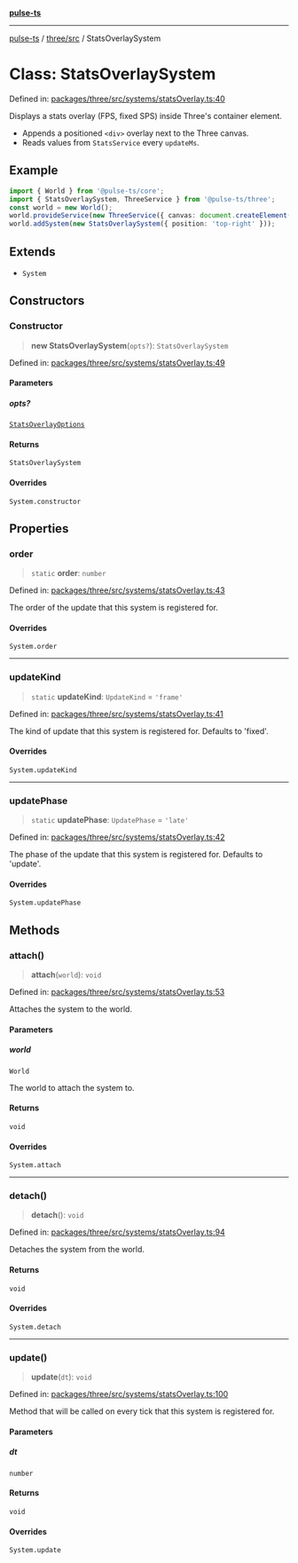 [**pulse-ts**](../../../README.md)

***

[pulse-ts](../../../README.md) / [three/src](../README.md) / StatsOverlaySystem

# Class: StatsOverlaySystem

Defined in: [packages/three/src/systems/statsOverlay.ts:40](https://github.com/jlehett/pulse-ts/blob/a2a18767041a6b69ca4c5f6131d2de266097750e/packages/three/src/systems/statsOverlay.ts#L40)

Displays a stats overlay (FPS, fixed SPS) inside Three's container element.

- Appends a positioned `<div>` overlay next to the Three canvas.
- Reads values from `StatsService` every `updateMs`.

## Example

```ts
import { World } from '@pulse-ts/core';
import { StatsOverlaySystem, ThreeService } from '@pulse-ts/three';
const world = new World();
world.provideService(new ThreeService({ canvas: document.createElement('canvas') }));
world.addSystem(new StatsOverlaySystem({ position: 'top-right' }));
```

## Extends

- `System`

## Constructors

### Constructor

> **new StatsOverlaySystem**(`opts?`): `StatsOverlaySystem`

Defined in: [packages/three/src/systems/statsOverlay.ts:49](https://github.com/jlehett/pulse-ts/blob/a2a18767041a6b69ca4c5f6131d2de266097750e/packages/three/src/systems/statsOverlay.ts#L49)

#### Parameters

##### opts?

[`StatsOverlayOptions`](../interfaces/StatsOverlayOptions.md)

#### Returns

`StatsOverlaySystem`

#### Overrides

`System.constructor`

## Properties

### order

> `static` **order**: `number`

Defined in: [packages/three/src/systems/statsOverlay.ts:43](https://github.com/jlehett/pulse-ts/blob/a2a18767041a6b69ca4c5f6131d2de266097750e/packages/three/src/systems/statsOverlay.ts#L43)

The order of the update that this system is registered for.

#### Overrides

`System.order`

***

### updateKind

> `static` **updateKind**: `UpdateKind` = `'frame'`

Defined in: [packages/three/src/systems/statsOverlay.ts:41](https://github.com/jlehett/pulse-ts/blob/a2a18767041a6b69ca4c5f6131d2de266097750e/packages/three/src/systems/statsOverlay.ts#L41)

The kind of update that this system is registered for.
Defaults to 'fixed'.

#### Overrides

`System.updateKind`

***

### updatePhase

> `static` **updatePhase**: `UpdatePhase` = `'late'`

Defined in: [packages/three/src/systems/statsOverlay.ts:42](https://github.com/jlehett/pulse-ts/blob/a2a18767041a6b69ca4c5f6131d2de266097750e/packages/three/src/systems/statsOverlay.ts#L42)

The phase of the update that this system is registered for.
Defaults to 'update'.

#### Overrides

`System.updatePhase`

## Methods

### attach()

> **attach**(`world`): `void`

Defined in: [packages/three/src/systems/statsOverlay.ts:53](https://github.com/jlehett/pulse-ts/blob/a2a18767041a6b69ca4c5f6131d2de266097750e/packages/three/src/systems/statsOverlay.ts#L53)

Attaches the system to the world.

#### Parameters

##### world

`World`

The world to attach the system to.

#### Returns

`void`

#### Overrides

`System.attach`

***

### detach()

> **detach**(): `void`

Defined in: [packages/three/src/systems/statsOverlay.ts:94](https://github.com/jlehett/pulse-ts/blob/a2a18767041a6b69ca4c5f6131d2de266097750e/packages/three/src/systems/statsOverlay.ts#L94)

Detaches the system from the world.

#### Returns

`void`

#### Overrides

`System.detach`

***

### update()

> **update**(`dt`): `void`

Defined in: [packages/three/src/systems/statsOverlay.ts:100](https://github.com/jlehett/pulse-ts/blob/a2a18767041a6b69ca4c5f6131d2de266097750e/packages/three/src/systems/statsOverlay.ts#L100)

Method that will be called on every tick that this system is registered for.

#### Parameters

##### dt

`number`

#### Returns

`void`

#### Overrides

`System.update`

